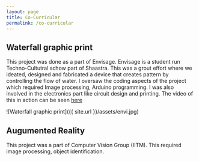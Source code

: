 ```yaml
---
layout: page
title: Co-Curricular
permalink: /co-curricular
---
```

## Waterfall graphic print

This project was done as a part of Envisage. Envisage is a student run Techno-Cultutral schow part of Shaastra. 
This was a grout effort where we ideated, designed and fabricated a device that creates pattern by controlling the flow of water. I oversaw the coding aspects of the project which required Image processing, Arduino programming. I was also involved in the electronics part like circuit design and printing. The video of this in action can be seen  [here](https://www.youtube.com/watch?v=viiuwjyTfl4&t=191s)


![Waterfall graphic print]({{ site.url }}/assets/envi.jpg)


## Augumented Reality 

This project was a part of Computer Vision Group (IITM). 
This required image processing, object identification. 




 


